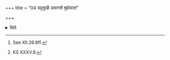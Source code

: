 +++
title = "04 यदृतुग्रहैः प्रचरन्तौ मुह्येयातां"

+++

<details><summary>थिते</summary>

4. While performing the ritual of the R̥tu-scoops,[^1] if (the Adhvaryu and the Pratiprasthātr̥ ) get confused, (the Adhvaryu) offers a libation of ghee with each of the formulae beginning with visrṣṭadhenāḥ saritaḥ....[^2]   

[^1]: See XII.26.8ff.  

[^2]: KS XXXV.9. 
</details>
